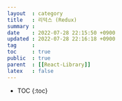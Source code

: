 ```yaml
---
layout  : category
title   : 리덕스 (Redux)
summary : 
date    : 2022-07-28 22:15:50 +0900
updated : 2022-07-28 22:16:18 +0900
tag     : 
toc     : true
public  : true
parent  : [[React-Library]]
latex   : false
---
```

* TOC
{:toc}

